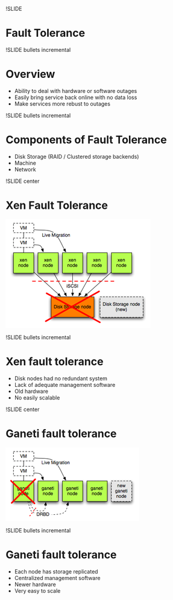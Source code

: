 !SLIDE

# Fault Tolerance #

!SLIDE bullets incremental

# Overview #

* Ability to deal with hardware or software outages
* Easily bring service back online with no data loss
* Make services more rebust to outages

!SLIDE bullets incremental

# Components of Fault Tolerance #

* Disk Storage (RAID / Clustered storage backends)
* Machine
* Network

!SLIDE center

# Xen Fault Tolerance #

![xen-fault](xen-infra-fault.png)

!SLIDE bullets incremental

# Xen fault tolerance #

* Disk nodes had no redundant system
* Lack of adequate management software
* Old hardware
* No easily scalable

!SLIDE center

# Ganeti fault tolerance #

![ganeti-fault](ganeti-infra-fault.png)

!SLIDE bullets incremental

# Ganeti fault tolerance #

* Each node has storage replicated
* Centralized management software
* Newer hardware
* Very easy to scale
